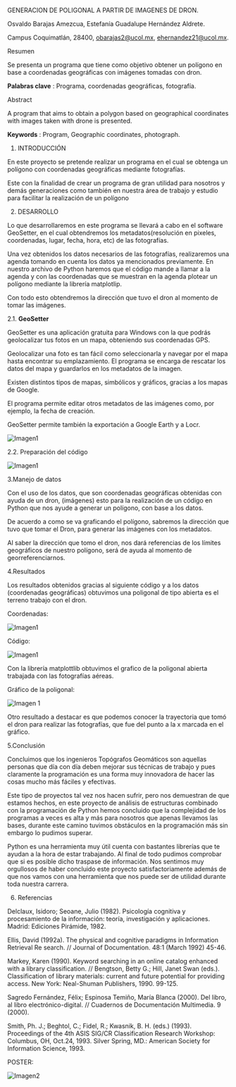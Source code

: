 GENERACION DE POLIGONAL A PARTIR DE IMAGENES DE DRON.

Osvaldo Barajas Amezcua, Estefanía Guadalupe Hernández Aldrete.

 Campus Coquimatlán, 28400, [obarajas2@ucol.mx](mailto:obarajas2@ucol.mx),  ehernandez21@ucol.mx.

Resumen

Se presenta un programa que tiene como objetivo obtener un polígono en base a coordenadas geográficas con imágenes tomadas con dron.

**Palabras clave** : Programa, coordenadas geográficas, fotografía.

Abstract

A program that aims to obtain a polygon based on geographical coordinates with images taken with drone is presented.



**Keywords** : Program, Geographic coordinates, photograph.

1. INTRODUCCIÓN

En este proyecto se pretende realizar un programa en el cual se obtenga un polígono con coordenadas geográficas mediante fotografías.

Este con la finalidad de crear un programa de gran utilidad para nosotros y demás generaciones como también en nuestra área de trabajo y estudio para facilitar la realización de un polígono

2. DESARROLLO

Lo que desarrollaremos en este programa se llevará a cabo en el software GeoSetter, en el cual obtendremos los metadatos(resolución en pixeles, coordenadas, lugar, fecha, hora, etc) de las fotografías.

Una vez obtenidos los datos necesarios de las fotografías, realizaremos una agenda tomando en cuenta los datos ya mencionados previamente. En nuestro archivo de Python haremos que el código mande a llamar a la agenda y con las coordenadas que se muestran en la agenda plotear un polígono mediante la librería matplotlip.

Con todo esto obtendremos la dirección que tuvo el dron al momento de tomar las imágenes.

2.1. **GeoSetter**

GeoSetter es una aplicación gratuita para Windows con la que podrás geolocalizar tus fotos en un mapa, obteniendo sus coordenadas GPS.

Geolocalizar una foto es tan fácil como seleccionarla y navegar por el mapa hasta encontrar su emplazamiento. El programa se encarga de rescatar los datos del mapa y guardarlos en los metadatos de la imagen.

Existen distintos tipos de mapas, simbólicos y gráficos, gracias a los mapas de Google.

El programa permite editar otros metadatos de las imágenes como, por ejemplo, la fecha de creación.

GeoSetter permite también la exportación a Google Earth y a Locr.

![Imagen1](https://raw.githubusercontent.com/Osvaldo-Barajas/Proyecto-Programacion/master/GEOSETTER.jpg)


2.2. Preparación del código

![Imagen1](https://raw.githubusercontent.com/Osvaldo-Barajas/Proyecto-Programacion/master/Imagenes/codigo.png)
 
3.Manejo de datos

Con el uso de los datos, que son coordenadas geográficas obtenidas con ayuda de un dron, (imágenes) esto para la realización de un código en Python que nos ayude a generar un polígono, con base a los datos.

De acuerdo a como se va graficando el polígono, sabremos la dirección que tuvo que tomar el Dron, para generar las imágenes con los metadatos.

Al saber la dirección que tomo el dron, nos dará referencias de los límites geográficos de nuestro polígono, será de ayuda al momento de georreferenciarnos.

4.Resultados

Los resultados obtenidos gracias al siguiente código y a los datos (coordenadas geográficas) obtuvimos una poligonal de tipo abierta es el terreno trabajo con el dron.

Coordenadas:

![Imagen1](https://raw.githubusercontent.com/Osvaldo-Barajas/Proyecto-Programacion/master/Imagenes/coordenadas.png)

Código:

![Imagen1](https://raw.githubusercontent.com/Osvaldo-Barajas/Proyecto-Programacion/master/Imagenes/codigo.png)

Con la librería matplottlib obtuvimos el grafico de la poligonal abierta trabajada con las fotografías aéreas.

Gráfico de la poligonal:

![Imagen 1](https://github.com/Osvaldo-Barajas/Proyecto-Programacion/blob/master/Imagenes/poligonal.png)

Otro resultado a destacar es que podemos conocer la trayectoria que tomó el dron para realizar las fotografías, que fue del punto a la x marcada en el gráfico.

5.Conclusión

Concluimos que los ingenieros Topógrafos Geomáticos son aquellas personas que día con día deben mejorar sus técnicas de trabajo y pues claramente la programación es una forma muy innovadora de hacer las cosas mucho más fáciles y efectivas.

Este tipo de proyectos tal vez nos hacen sufrir, pero nos demuestran de que estamos hechos, en este proyecto de análisis de estructuras combinado con la programación de Python hemos concluido que la complejidad de los programas a veces es alta y más para nosotros que apenas llevamos las bases, durante este camino tuvimos obstáculos en la programación más sin embargo lo pudimos superar.

Python es una herramienta muy útil cuenta con bastantes librerías que te ayudan a la hora de estar trabajando. Al final de todo pudimos comprobar que si es posible dicho traspase de información. Nos sentimos muy orgullosos de haber concluido este proyecto satisfactoriamente además de que nos vamos con una herramienta que nos puede ser de utilidad durante toda nuestra carrera.

6. Referencias

Delclaux, Isidoro; Seoane, Julio (1982). Psicología cognitiva y procesamiento de la información: teoría, investigación y aplicaciones. Madrid: Ediciones Pirámide, 1982.

Ellis, David (1992a). The physical and cognitive paradigms in Information Retrieval Re search. // Journal of Documentation. 48:1 (March 1992) 45-46.

Markey, Karen (1990). Keyword searching in an online catalog enhanced with a library classification. // Bengtson, Betty G.; Hill, Janet Swan (eds.). Classification of library materials: current and future potential for providing access. New York: Neal-Shuman Publishers, 1990. 99-125.

Sagredo Fernández, Félix; Espinosa Temiño, María Blanca (2000). Del libro, al libro electrónico-digital. // Cuadernos de Documentación Multimedia. 9 (2000).

Smith, Ph. J.; Beghtol, C.; Fidel, R.; Kwasnik, B. H. (eds.) (1993). Proceedings of the 4th ASIS SIG/CR Classification Research Workshop: Columbus, OH, Oct.24, 1993. Silver Spring, MD.: American Society for Information Science, 1993.

POSTER:

![Imagen2](https://raw.githubusercontent.com/Osvaldo-Barajas/Proyecto-Programacion/master/GENERACI%C3%93N%20DE%20UNA%20POLIGONAL%20A%20PARTIR%20DE%20IM%C3%81GENES%20DE%20DRON%20.png)
